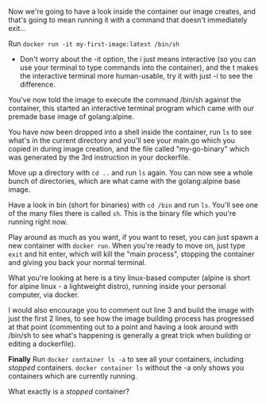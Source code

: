 Now we're going to have a look inside the container our image creates, and that's going to mean running it with a command that doesn't immediately exit...


Run `docker run -it my-first-image:latest /bin/sh`
- Don't worry about the -it option, the i just means interactive (so you can use your terminal to type commands into the container), and the t makes the interactive terminal more human-usable, try it with just -i to see the difference.

You've now told the image to execute the command /bin/sh against the container, this started an interactive terminal program which came with our premade base image of golang:alpine.

You have now been dropped into a shell inside the container, run `ls` to see what's in the current directory and you'll see your main.go which you copied in during image creation, and the file called "my-go-binary" which was generated by the 3rd instruction in your dockerfile.

Move up a directory with `cd ..` and run `ls` again. You can now see a whole bunch of directories, which are what came with the golang:alpine base image. 

Have a look in bin (short for binaries) with `cd /bin` and run `ls`. You'll see one of the many files there is called `sh`. This is the binary file which you're running right now.

Play around as much as you want, if you want to reset, you can just spawn a new container with `docker run`. When you're ready to move on, just type `exit` and hit enter, which will kill the "main process", stopping the container and giving you back your normal terminal.

What you're looking at here is a tiny linux-based computer (alpine is short for alpine linux - a lightweight distro), running inside your personal computer, via docker.

I would also encourage you to comment out line 3 and build the image with just the first 2 lines, to see how the image building process has progressed at that point (commenting out to a point and having a look around with /bin/sh to see what's happening is generally a great trick when building or editing a dockerfile).

**Finally**
Run `docker container ls -a` to see all your containers, including *stopped* containers.
`docker container ls` without the -a only shows you containers which are currently running.

What exactly is a *stopped* container?